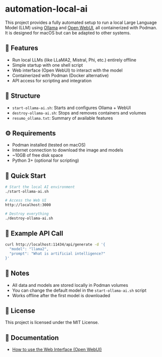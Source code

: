 # automation-local-ai

This project provides a fully automated setup to run a local Large Language Model (LLM) using [Ollama](https://ollama.com) and [Open WebUI](https://github.com/open-webui/open-webui), all containerized with Podman. It is designed for macOS but can be adapted to other systems.

## 🚀 Features

- Run local LLMs (like LLaMA2, Mistral, Phi, etc.) entirely offline
- Simple startup with one shell script
- Web interface (Open WebUI) to interact with the model
- Containerized with Podman (Docker alternative)
- API access for scripting and integration

## 📁 Structure

- `start-ollama-ai.sh`: Starts and configures Ollama + WebUI
- `destroy-ollama-ai.sh`: Stops and removes containers and volumes
- `resumo_ollama.txt`: Summary of available features

## ⚙️ Requirements

- Podman installed (tested on macOS)
- Internet connection to download the image and models
- ~10GB of free disk space
- Python 3+ (optional for scripting)

## 🧪 Quick Start

```bash
# Start the local AI environment
./start-ollama-ai.sh

# Access the Web UI
http://localhost:3000

# Destroy everything
./destroy-ollama-ai.sh
```

## 🤖 Example API Call

```bash
curl http://localhost:11434/api/generate -d '{
  "model": "llama2",
  "prompt": "What is artificial intelligence?"
}'
```

## 📌 Notes

- All data and models are stored locally in Podman volumes
- You can change the default model in the `start-ollama-ai.sh` script
- Works offline after the first model is downloaded

## 📄 License

This project is licensed under the MIT License.

## 📘 Documentation

- [How to use the Web Interface (Open WebUI)](doc/web-usage.md)
